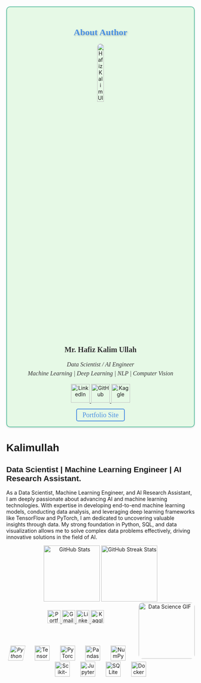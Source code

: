 <div style="background-color:#E6F9E6; padding: 20px; border-radius: 10px; box-shadow: 0 2px 4px 0 rgba(0, 0, 0, 0.1); border:2px solid #66C2A5; margin-top: 20px;">
    <h1 style="font-size:24px; font-family:Georgia, serif; color:#4A90E2; text-align: center; text-shadow: 2px 2px 4px rgba(0, 0, 0, 0.2);">
        About Author
    </h1>
    <div style="text-align:center;">
        <a href="https://www.linkedin.com/in/hafizkalimullah/">
            <img src="https://media.licdn.com/dms/image/v2/D4E03AQEa6oE6JdFbTQ/profile-displayphoto-shrink_200_200/profile-displayphoto-shrink_200_200/0/1729333367804?e=1741219200&v=beta&t=gCWp1Yr18TkOP3af6-g-2vsRVJgvkvzbnnusC-YDqUc" style="width: 20%; border-radius: 50%;" alt="Hafiz Kalim Ullah">
        </a>
    </div>
    <h2 style="font-size:20px; font-family:Georgia, serif; color:#333; text-align:center;">Mr. Hafiz Kalim Ullah</h2>
    <p style="font-size:16px; font-family:Georgia, serif; line-height: 1.5em; text-align:center; color:#333;">
        <em>Data Scientist / AI Engineer</em><br>
        <em>Machine Learning | Deep Learning | NLP | Computer Vision</em>
    </p>
    <div style="text-align:center; margin-top: 10px;">
        <a href="https://www.linkedin.com/in/hafizkalimullah/">
            <img width="50" height="50" src="https://img.icons8.com/color/48/linkedin.png" alt="LinkedIn">
        </a>
        <a href="https://github.com/Kalimullah49">
            <img width="50" height="50" src="https://img.icons8.com/ios-glyphs/50/github.png" alt="GitHub">
        </a>
        <a href="https://www.kaggle.com/hafizkalimullah">
            <img width="50" height="50" src="https://img.icons8.com/clouds/100/kaggle.png" alt="Kaggle">
        </a>
    </div>
    <div style="text-align:center; margin-top: 20px;">
        <a href="https://ww.hku.kesug.com" style="font-size:18px; font-family:Georgia, serif; color:#4A90E2; text-decoration:none; border:2px solid #4A90E2; padding: 5px 15px; border-radius: 5px;">
            Portfolio Site
        </a>
    </div>
</div>

<head>
  <link href="https://fonts.googleapis.com/css2?family=Lobster&display=swap" rel="stylesheet">
</head>

<h1 align="left" style="font-family: Arial, sans-serif;">Kalimullah</h1>

<h2 align="left" style="font-family: Arial, sans-serif;">Data Scientist | Machine Learning Engineer | AI Research Assistant.</h2>

<p align="left"> 
As a Data Scientist, Machine Learning Engineer, and AI Research Assistant, I am deeply passionate about advancing AI and machine learning technologies. With expertise in developing end-to-end machine learning models, conducting data analysis, and leveraging deep learning frameworks like TensorFlow and PyTorch, I am dedicated to uncovering valuable insights through data. My strong foundation in Python, SQL, and data visualization allows me to solve complex data problems effectively, driving innovative solutions in the field of AI. 
</p>

<div align="center"> 
  <img src="https://github-readme-stats.vercel.app/api?username=Kalimullah49&hide_title=false&hide_rank=false&show_icons=true&include_all_commits=true&count_private=true&disable_animations=false&theme=dracula&locale=en&hide_border=false" height="150" alt="GitHub Stats" /> 
  <img src="https://streak-stats.demolab.com?user=Kalimullah49&locale=en&mode=daily&theme=dracula&hide_border=false&border_radius=5" height="150" alt="GitHub Streak Stats" /> 
</div>

<div align="center"> 
  <img align="right" height="150" src="https://i.imgflip.com/65efzo.gif" alt="Data Science GIF" style="border-radius: 10px;" /> 
</div>

<div align="center" style="margin: 20px;"> 
  <a href="https://ww.hku.kesug.com" target="_blank"> 
    <img src="https://img.shields.io/static/v1?message=Portfolio&logo=web&label=&color=0A66C2&logoColor=white&labelColor=&style=plastic" height="35" alt="Portfolio logo" /> 
  </a> 

  <a href="mailto:hafizkalimullah49@gmail.com" target="_blank"> 
    <img src="https://img.shields.io/static/v1?message=Gmail&logo=gmail&label=&color=D14836&logoColor=white&labelColor=&style=plastic" height="35" alt="Gmail logo" /> 
  </a> 
  <a href="https://www.linkedin.com/in/hafizkalimullah/" target="_blank"> 
    <img src="https://img.shields.io/static/v1?message=LinkedIn&logo=linkedin&label=&color=0077B5&logoColor=white&labelColor=&style=plastic" height="35" alt="LinkedIn logo" /> 
  </a> 
  <a href="https://www.kaggle.com/hafizkalimullah" target="_blank"> 
    <img src="https://img.shields.io/static/v1?message=Kaggle&logo=kaggle&label=&color=20BEFF&logoColor=white&labelColor=&style=plastic" height="35" alt="Kaggle logo" /> 
  </a> 
</div>

<br>

<div align="center" style="margin-top: 20px;"> 
  <img src="https://cdn.jsdelivr.net/gh/devicons/devicon/icons/python/python-original.svg" height="40" alt="Python logo" style="transform: skew(-10deg);" /> 
  <img width="20" /> 
  <img src="https://cdn.jsdelivr.net/gh/devicons/devicon/icons/tensorflow/tensorflow-original.svg" height="40" alt="TensorFlow logo" style="transform: skew(0deg);" /> 
  <img width="20" /> 
  <img src="https://cdn.jsdelivr.net/gh/devicons/devicon/icons/pytorch/pytorch-original.svg" height="40" alt="PyTorch logo" style="transform: skew(0deg);" /> 
  <img width="20" /> 
  <img src="https://cdn.jsdelivr.net/gh/devicons/devicon/icons/pandas/pandas-original.svg" height="40" alt="Pandas logo" style="transform: skew(0deg);" /> 
  <img width="20" /> 
  <img src="https://cdn.jsdelivr.net/gh/devicons/devicon/icons/numpy/numpy-original.svg" height="40" alt="NumPy logo" style="transform: skew(0deg);" /> 
  <img width="20" /> 
  <img src="https://upload.wikimedia.org/wikipedia/commons/0/05/Scikit_learn_logo_small.svg" height="40" alt="Scikit-learn logo" style="transform: skew(0deg);" /> 
  <img width="20" /> 
  <img src="https://cdn.jsdelivr.net/gh/devicons/devicon/icons/jupyter/jupyter-original.svg" height="40" alt="Jupyter logo" style="transform: skew(0deg);" /> 
  <img width="20" /> 
  <img src="https://cdn.jsdelivr.net/gh/devicons/devicon/icons/sqlite/sqlite-original.svg" height="40" alt="SQLite logo" style="transform: skew(0deg);" /> 
  <img width="20" /> 
  <img src="https://cdn.jsdelivr.net/gh/devicons/devicon/icons/docker/docker-original.svg" height="40" alt="Docker logo" style="transform: skew(0deg);" /> 
</div>

